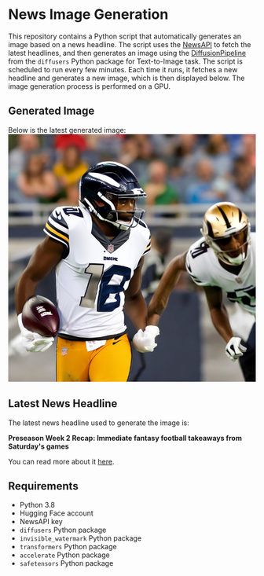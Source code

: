 # News Image Generation
This repository contains a Python script that automatically generates an image based on a news headline. The script uses the [NewsAPI](https://newsapi.org/) to fetch the latest headlines, and then generates an image using the [DiffusionPipeline](https://github.com/huggingface/diffusers) from the `diffusers` Python package for Text-to-Image task.
The script is scheduled to run every few minutes. Each time it runs, it fetches a new headline and generates a new image, which is then displayed below. The image generation process is performed on a GPU.

## Generated Image
Below is the latest generated image:
![Generated Image](image.png)

## Latest News Headline
The latest news headline used to generate the image is:

**Preseason Week 2 Recap: Immediate fantasy football takeaways from Saturday's games**

You can read more about it [here](https://news.google.com/rss/articles/CBMivwFBVV95cUxPRGdyRVBYRWJjNVRFV1c1cWhiV0JPRnIzaDhsSGxqeE9jaGhBSVlyMlJEcnFDREI3M2FwWnFSQUlBeUdDU01ZXzdGZGZ6aEQyTHRXRFMwMnJMRFRLbUtIdEEyZXdNVXo4eTdMeWNLNGZacnpFeWVmeFEtYnZ6Uk5yWGlKUUZrQWR2M0k0OEFBSEdYYkJsNFpCUGszRGx6T1NsSnQ3VDBDSXdyUEhyTmpuSHVKcnIyRXZNbkpXWEhjUQ?oc=5).

## Requirements
- Python 3.8
- Hugging Face account
- NewsAPI key
- `diffusers` Python package
- `invisible_watermark` Python package
- `transformers` Python package
- `accelerate` Python package
- `safetensors` Python package
